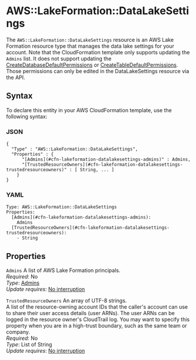 # AWS::LakeFormation::DataLakeSettings<a name="aws-resource-lakeformation-datalakesettings"></a>

The `AWS::LakeFormation::DataLakeSettings` resource is an AWS Lake Formation resource type that manages the data lake settings for your account\. Note that the CloudFormation template only supports updating the `Admins` list\. It does not support updating the [CreateDatabaseDefaultPermissions](https://docs.aws.amazon.com/lake-formation/latest/dg/aws-lake-formation-api-aws-lake-formation-api-settings.html#aws-lake-formation-api-aws-lake-formation-api-settings-DataLakeSettings) or [CreateTableDefaultPermissions](https://docs.aws.amazon.com/lake-formation/latest/dg/aws-lake-formation-api-aws-lake-formation-api-settings.html#aws-lake-formation-api-aws-lake-formation-api-settings-DataLakeSettings)\. Those permissions can only be edited in the DataLakeSettings resource via the API\.

## Syntax<a name="aws-resource-lakeformation-datalakesettings-syntax"></a>

To declare this entity in your AWS CloudFormation template, use the following syntax:

### JSON<a name="aws-resource-lakeformation-datalakesettings-syntax.json"></a>

```
{
  "Type" : "AWS::LakeFormation::DataLakeSettings",
  "Properties" : {
      "[Admins](#cfn-lakeformation-datalakesettings-admins)" : Admins,
      "[TrustedResourceOwners](#cfn-lakeformation-datalakesettings-trustedresourceowners)" : [ String, ... ]
    }
}
```

### YAML<a name="aws-resource-lakeformation-datalakesettings-syntax.yaml"></a>

```
Type: AWS::LakeFormation::DataLakeSettings
Properties: 
  [Admins](#cfn-lakeformation-datalakesettings-admins): 
    Admins
  [TrustedResourceOwners](#cfn-lakeformation-datalakesettings-trustedresourceowners): 
    - String
```

## Properties<a name="aws-resource-lakeformation-datalakesettings-properties"></a>

`Admins`  <a name="cfn-lakeformation-datalakesettings-admins"></a>
A list of AWS Lake Formation principals\.  
*Required*: No  
*Type*: [Admins](aws-properties-lakeformation-datalakesettings-admins.md)  
*Update requires*: [No interruption](https://docs.aws.amazon.com/AWSCloudFormation/latest/UserGuide/using-cfn-updating-stacks-update-behaviors.html#update-no-interrupt)

`TrustedResourceOwners`  <a name="cfn-lakeformation-datalakesettings-trustedresourceowners"></a>
 An array of UTF\-8 strings\.  
A list of the resource\-owning account IDs that the caller's account can use to share their user access details \(user ARNs\)\. The user ARNs can be logged in the resource owner's CloudTrail log\. You may want to specify this property when you are in a high\-trust boundary, such as the same team or company\.   
*Required*: No  
*Type*: List of String  
*Update requires*: [No interruption](https://docs.aws.amazon.com/AWSCloudFormation/latest/UserGuide/using-cfn-updating-stacks-update-behaviors.html#update-no-interrupt)